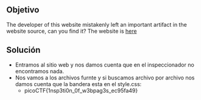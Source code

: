 ## Objetivo
The developer of this website mistakenly left an important artifact in the website source, can you find it? The website is [here](http://saturn.picoctf.net:63978/)
## Solución
- Entramos al sitio web y nos damos cuenta que en el inspeccionador no encontramos nada.
- Nos vamos a los archivos furnte y si buscamos archivo por archivo nos damos cuenta que la bandera esta en el style.css:
	- picoCTF{1nsp3ti0n_0f_w3bpag3s_ec95fa49}